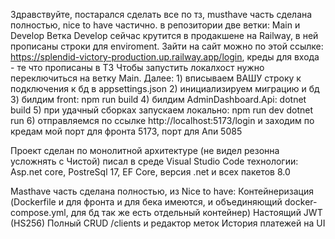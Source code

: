 Здравствуйте, постарался сделать все по тз, musthave часть сделана полностью, nice to have частично.
в репозитории две ветки: Main и Develop
Ветка Develop сейчас крутится в продакшене на Railway, в ней прописаны строки для enviroment.
Зайти на сайт можно по этой ссылке: https://splendid-victory-production.up.railway.app/login, креды для входа - те что прописаны в ТЗ
Чтобы запустить локалхост нужно переключиться на ветку Main.
Далее:   1) вписываем ВАШУ строку к подключения к бд в appsettings.json
         2) инициализируем миграцию и бд
         3) билдим front: npm run build
         4) билдим AdminDashboard.Api: dotnet build
         5) при удачный сборках запускаем локально: npm run dev
                                                    dotnet run
         6) отправляемся по ссылке http://localhost:5173/login  и заходим по кредам
            мой порт для фронта 5173, порт для Апи 5085
            
Проект сделан по монолитной архитектуре (не видел резонна усложнять с Чистой) писал в среде Visual Studio Code 
технологии: Asp.net core, PostreSql 17, EF Core, версия .net и всех пакетов 8.0

Masthave часть сделана полностью, из Nice to have: Контейнеризация (Dockerfile и для фронта и для бека имеются, и объединяющий docker-compose.yml, для бд так же есть отдельный контейнер)
                                                   Настоящий JWT (HS256)
                                                   Полный CRUD /clients и редактор меток
                                                   История платежей на UI
